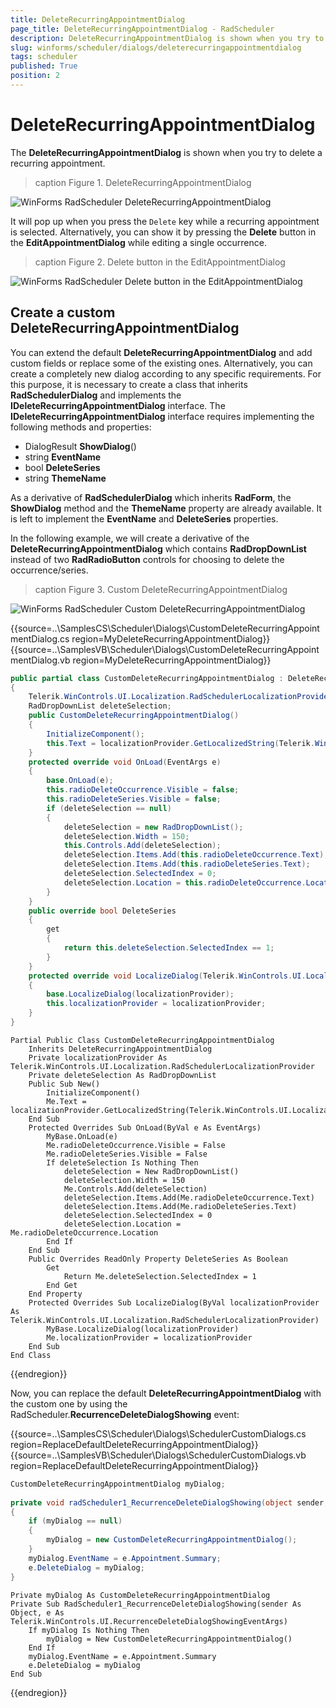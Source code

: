 ```yaml
---
title: DeleteRecurringAppointmentDialog
page_title: DeleteRecurringAppointmentDialog - RadScheduler
description: DeleteRecurringAppointmentDialog is shown when you try to delete a recurring appointment.
slug: winforms/scheduler/dialogs/deleterecurringappointmentdialog
tags: scheduler
published: True
position: 2 
---
```


# DeleteRecurringAppointmentDialog

The **DeleteRecurringAppointmentDialog** is shown when you try to delete a recurring appointment.

>caption Figure 1. DeleteRecurringAppointmentDialog

![WinForms RadScheduler DeleteRecurringAppointmentDialog](images/scheduler-winforms-scheduler-dialogs-deleterecurringappointmentdialog001.png)

It will pop up when you press the `Delete` key while a recurring appointment is selected. Alternatively, you can show it by pressing the **Delete** button in the **EditAppointmentDialog** while editing a single occurrence.


>caption Figure 2. Delete button in the EditAppointmentDialog

![WinForms RadScheduler Delete button in the EditAppointmentDialog](images/scheduler-winforms-scheduler-dialogs-deleterecurringappointmentdialog002.png)

## Create a custom DeleteRecurringAppointmentDialog

You can extend the default **DeleteRecurringAppointmentDialog** and add custom fields or replace some of the existing ones. Alternatively, you can create a completely new dialog according to any specific requirements. For this purpose, it is necessary to create a class that inherits **RadSchedulerDialog** and implements the **IDeleteRecurringAppointmentDialog** interface. The **IDeleteRecurringAppointmentDialog** interface requires implementing the following methods and properties:
*  DialogResult **ShowDialog**() 
*  string **EventName**
*  bool **DeleteSeries**
*  string **ThemeName**

As a derivative of **RadSchedulerDialog** which inherits **RadForm**, the **ShowDialog** method and the **ThemeName** property are already available. It is left to implement the **EventName** and **DeleteSeries** properties. 

In the following example, we will create a derivative of the **DeleteRecurringAppointmentDialog** which contains **RadDropDownList** instead of two **RadRadioButton** controls for choosing to delete the occurrence/series.

>caption Figure 3. Custom DeleteRecurringAppointmentDialog

![WinForms RadScheduler Custom DeleteRecurringAppointmentDialog](images/scheduler-winforms-scheduler-dialogs-deleterecurringappointmentdialog003.png)

{{source=..\SamplesCS\Scheduler\Dialogs\CustomDeleteRecurringAppointmentDialog.cs region=MyDeleteRecurringAppointmentDialog}}
{{source=..\SamplesVB\Scheduler\Dialogs\CustomDeleteRecurringAppointmentDialog.vb region=MyDeleteRecurringAppointmentDialog}}    
       
````C#
public partial class CustomDeleteRecurringAppointmentDialog : DeleteRecurringAppointmentDialog
{
    Telerik.WinControls.UI.Localization.RadSchedulerLocalizationProvider localizationProvider;
    RadDropDownList deleteSelection;
    public CustomDeleteRecurringAppointmentDialog()
    {
        InitializeComponent();
        this.Text = localizationProvider.GetLocalizedString(Telerik.WinControls.UI.Localization.RadSchedulerStringId.DeleteRecurrenceDialogTitle);
    }
    protected override void OnLoad(EventArgs e)
    {
        base.OnLoad(e);
        this.radioDeleteOccurrence.Visible = false;
        this.radioDeleteSeries.Visible = false;
        if (deleteSelection == null)
        {
            deleteSelection = new RadDropDownList();
            deleteSelection.Width = 150;
            this.Controls.Add(deleteSelection);
            deleteSelection.Items.Add(this.radioDeleteOccurrence.Text);
            deleteSelection.Items.Add(this.radioDeleteSeries.Text);
            deleteSelection.SelectedIndex = 0;
            deleteSelection.Location = this.radioDeleteOccurrence.Location;
        }
    }
    public override bool DeleteSeries
    {
        get
        {
            return this.deleteSelection.SelectedIndex == 1;
        }
    }
    protected override void LocalizeDialog(Telerik.WinControls.UI.Localization.RadSchedulerLocalizationProvider localizationProvider)
    {
        base.LocalizeDialog(localizationProvider);
        this.localizationProvider = localizationProvider;
    }
}

````
````VB.NET
Partial Public Class CustomDeleteRecurringAppointmentDialog
    Inherits DeleteRecurringAppointmentDialog
    Private localizationProvider As Telerik.WinControls.UI.Localization.RadSchedulerLocalizationProvider
    Private deleteSelection As RadDropDownList
    Public Sub New()
        InitializeComponent()
        Me.Text = localizationProvider.GetLocalizedString(Telerik.WinControls.UI.Localization.RadSchedulerStringId.DeleteRecurrenceDialogTitle)
    End Sub
    Protected Overrides Sub OnLoad(ByVal e As EventArgs)
        MyBase.OnLoad(e)
        Me.radioDeleteOccurrence.Visible = False
        Me.radioDeleteSeries.Visible = False
        If deleteSelection Is Nothing Then
            deleteSelection = New RadDropDownList()
            deleteSelection.Width = 150
            Me.Controls.Add(deleteSelection)
            deleteSelection.Items.Add(Me.radioDeleteOccurrence.Text)
            deleteSelection.Items.Add(Me.radioDeleteSeries.Text)
            deleteSelection.SelectedIndex = 0
            deleteSelection.Location = Me.radioDeleteOccurrence.Location
        End If
    End Sub
    Public Overrides ReadOnly Property DeleteSeries As Boolean
        Get
            Return Me.deleteSelection.SelectedIndex = 1
        End Get
    End Property
    Protected Overrides Sub LocalizeDialog(ByVal localizationProvider As Telerik.WinControls.UI.Localization.RadSchedulerLocalizationProvider)
        MyBase.LocalizeDialog(localizationProvider)
        Me.localizationProvider = localizationProvider
    End Sub
End Class

````

{{endregion}}

Now, you can replace the default **DeleteRecurringAppointmentDialog** with the custom one by using the RadScheduler.**RecurrenceDeleteDialogShowing** event:

{{source=..\SamplesCS\Scheduler\Dialogs\SchedulerCustomDialogs.cs region=ReplaceDefaultDeleteRecurringAppointmentDialog}}
{{source=..\SamplesVB\Scheduler\Dialogs\SchedulerCustomDialogs.vb region=ReplaceDefaultDeleteRecurringAppointmentDialog}}    
       
````C#
CustomDeleteRecurringAppointmentDialog myDialog;
        
private void radScheduler1_RecurrenceDeleteDialogShowing(object sender, RecurrenceDeleteDialogShowingEventArgs e)
{
    if (myDialog == null)
    {
        myDialog = new CustomDeleteRecurringAppointmentDialog();
    }
    myDialog.EventName = e.Appointment.Summary;
    e.DeleteDialog = myDialog;
}

````
````VB.NET
Private myDialog As CustomDeleteRecurringAppointmentDialog
Private Sub RadScheduler1_RecurrenceDeleteDialogShowing(sender As Object, e As Telerik.WinControls.UI.RecurrenceDeleteDialogShowingEventArgs)
    If myDialog Is Nothing Then
        myDialog = New CustomDeleteRecurringAppointmentDialog()
    End If
    myDialog.EventName = e.Appointment.Summary
    e.DeleteDialog = myDialog
End Sub

````

{{endregion}}
